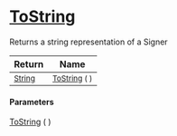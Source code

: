 # [ToString](./Signer-100663454.md)

Returns a string representation of a Signer

| Return | Name | 
| --- | --- | 
| <sub>[String](https://docs.microsoft.com/en-us/dotnet/api/System.String)</sub>| <sub>[ToString](./Signer-100663454.md) (  )</sub>| <br>


#### Parameters
[ToString](./Signer-100663454.md) (  )